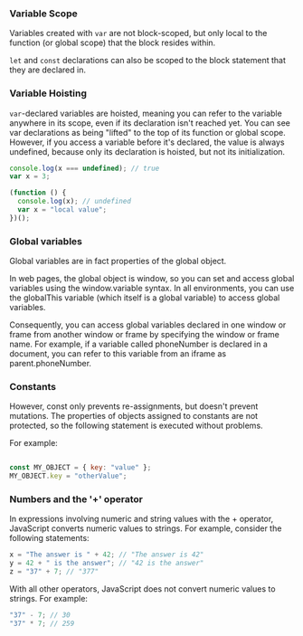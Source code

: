 ### Variable Scope

Variables created with `var` are not block-scoped, but only local to the function (or global scope) that the block resides within.

`let` and `const` declarations can also be scoped to the block statement that they are declared in.


### Variable Hoisting

`var`-declared variables are hoisted, meaning you can refer to the variable anywhere in its scope, even if its declaration isn't reached yet. You can see var declarations as being "lifted" to the top of its function or global scope. However, if you access a variable before it's declared, the value is always undefined, because only its declaration is hoisted, but not its initialization.

```js
console.log(x === undefined); // true
var x = 3;

(function () {
  console.log(x); // undefined
  var x = "local value";
})();
```

### Global variables

Global variables are in fact properties of the global object.

In web pages, the global object is window, so you can set and access global variables using the window.variable syntax. In all environments, you can use the globalThis variable (which itself is a global variable) to access global variables.

Consequently, you can access global variables declared in one window or frame from another window or frame by specifying the window or frame name. For example, if a variable called phoneNumber is declared in a document, you can refer to this variable from an iframe as parent.phoneNumber.

### Constants

However, const only prevents re-assignments, but doesn't prevent mutations. The properties of objects assigned to constants are not protected, so the following statement is executed without problems.

For example: 

```js

const MY_OBJECT = { key: "value" };
MY_OBJECT.key = "otherValue";

```

### Numbers and the '+' operator
In expressions involving numeric and string values with the + operator, JavaScript converts numeric values to strings. For example, consider the following statements:

```js
x = "The answer is " + 42; // "The answer is 42"
y = 42 + " is the answer"; // "42 is the answer"
z = "37" + 7; // "377"
```

With all other operators, JavaScript does not convert numeric values to strings. For example:

```js
"37" - 7; // 30
"37" * 7; // 259
```

